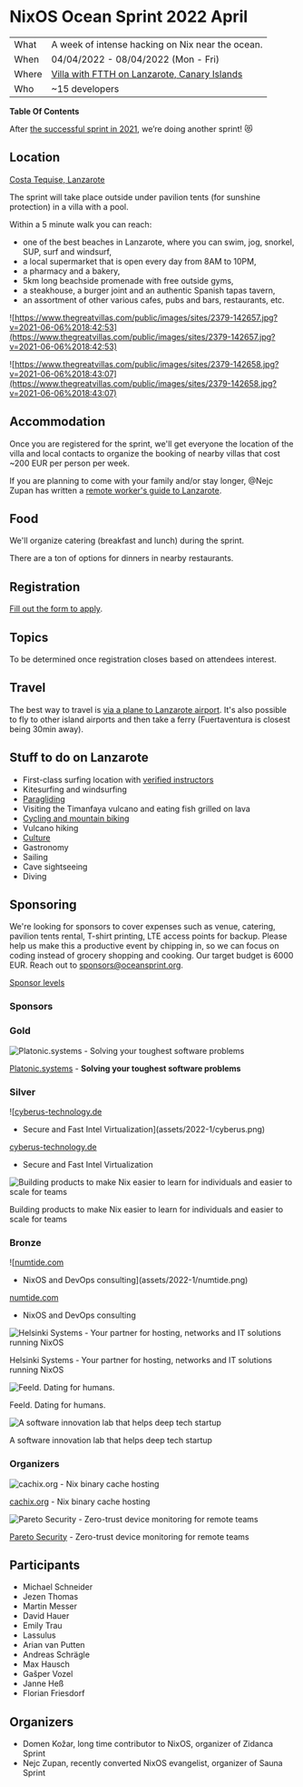 # NixOS Ocean Sprint 2022 April

|               |                                                                         |
| ------------- | ------------------------------------------------------------------------|
| What          | A week of intense hacking on Nix near the ocean.                        |
| When          | 04/04/2022 - 08/04/2022 (Mon - Fri)                                     |
| Where         | [Villa with FTTH on Lanzarote, Canary Islands](https://house.niteo.co/) |
| Who           | ~15 developers                                                          |


**Table Of Contents**

After [the successful sprint in 2021](https://2021.oceansprint.org/), we’re doing another sprint! 😻

## Location

[Costa Tequise, Lanzarote](https://goo.gl/maps/etSV5TSRLdFtDAX67)

The sprint will take place outside under pavilion tents (for sunshine protection) in a villa with a pool.

Within a 5 minute walk you can reach:

- one of the best beaches in Lanzarote, where you can swim, jog, snorkel, SUP, surf and windsurf,
- a local supermarket that is open every day from 8AM to 10PM,
- a pharmacy and a bakery,
- 5km long beachside promenade with free outside gyms,
- a steakhouse, a burger joint and an authentic Spanish tapas tavern,
- an assortment of other various cafes, pubs and bars, restaurants, etc.

![https://www.thegreatvillas.com/public/images/sites/2379-142657.jpg?v=2021-06-06%2018:42:53](https://www.thegreatvillas.com/public/images/sites/2379-142657.jpg?v=2021-06-06%2018:42:53)

![https://www.thegreatvillas.com/public/images/sites/2379-142658.jpg?v=2021-06-06%2018:43:07](https://www.thegreatvillas.com/public/images/sites/2379-142658.jpg?v=2021-06-06%2018:43:07)

## Accommodation

Once you are registered for the sprint, we'll get everyone the location of the villa and local contacts to organize the booking of nearby villas that cost ~200 EUR per person per week.

If you are planning to come with your family and/or stay longer, @Nejc Zupan has written a [remote worker's guide to Lanzarote](https://github.com/zupo/awesome-lanzarote).

## Food

We'll organize catering (breakfast and lunch) during the sprint.

There are a ton of options for dinners in nearby restaurants.

## Registration

[Fill out the form to apply](https://886ae3fg27i.typeform.com/to/uvBrjIsq).

## Topics

To be determined once registration closes based on attendees interest.

## Travel

The best way to travel is [via a plane to Lanzarote airport](https://www.google.com/travel/flights/search?tfs=CBwQAhojagwIAxIIL20vMDk0N2wSCjIwMjEtMTEtMjdyBwgBEgNBQ0UaI2oHCAESA0FDRRIKMjAyMS0xMi0wM3IMCAMSCC9tLzA5NDdscAGCAQsI____________AUABSAGYAQE). It's also possible to fly to other island airports and then take a ferry (Fuertaventura is closest being 30min away).

## Stuff to do on Lanzarote

- First-class surfing location with [verified instructors](http://www.watermanlanzarote.com/)
- Kitesurfing and windsurfing
- [Paragliding](https://www.famaraiso.es/)
- Visiting the Timanfaya vulcano and eating fish grilled on lava
- [Cycling and mountain biking](https://www.tripadvisor.com/Attractions-g187477-Activities-c61-t214-Lanzarote_Canary_Islands.html)
- Vulcano hiking
- [Culture](https://en.wikipedia.org/wiki/C%C3%A9sar_Manrique)
- Gastronomy
- Sailing
- Cave sightseeing
- Diving

## Sponsoring

We're looking for sponsors to cover expenses such as venue, catering, pavilion tents rental, T-shirt printing, LTE access points for backup. Please help us make this a productive event by chipping in, so we can focus on coding instead of grocery shopping and cooking. Our target budget is 6000 EUR. Reach out to [sponsors@oceansprint.org](mailto:sponsors@oceansprint.org).

[Sponsor levels](https://www.notion.so/ab49799fed7242999ada3e81bcc5013b)

### Sponsors

### Gold

![[Platonic.systems](http://Platonic.systems) - **Solving your toughest software problems**](assets/2022-1/logo.svg)

[Platonic.systems](http://Platonic.systems) - **Solving your toughest software problems**

### Silver

![[cyberus-technology.de](http://cyberus-technology.de/)
 - Secure and Fast Intel Virtualization](assets/2022-1/cyberus.png)

[cyberus-technology.de](http://cyberus-technology.de/)
 - Secure and Fast Intel Virtualization

![Building products to make Nix easier to learn for individuals and easier to scale for teams](assets/2022-1/flox_blue_rgb.png)

Building products to make Nix easier to learn for individuals and easier to scale for teams

### Bronze

![[numtide.com](http://numtide.com/)
 - NixOS and DevOps consulting](assets/2022-1/numtide.png)

[numtide.com](http://numtide.com/)
 - NixOS and DevOps consulting

![Helsinki Systems - Your partner for hosting, networks and IT solutions running NixOS](assets/2022-1/helsinki-systems.png)

Helsinki Systems - Your partner for hosting, networks and IT solutions running NixOS

![Feeld. Dating for humans.](assets/2022-1/Feeld-LogoLockup-Black-RGB.png)

Feeld. Dating for humans.

![A software innovation lab that helps deep tech startup](assets/2022-1/logo_tweag_black_with_description.png)

A software innovation lab that helps deep tech startup

### Organizers

![[cachix.org](https://cachix.org/) - Nix binary cache hosting](assets/2022-1/logo-small.png)

[cachix.org](https://cachix.org/) - Nix binary cache hosting

![[Pareto Security](https://paretosecurity.com) - Zero-trust device monitoring for remote teams](assets/2022-1/logo_copy.png)

[Pareto Security](https://paretosecurity.com) - Zero-trust device monitoring for remote teams

## Participants

- Michael Schneider
- Jezen Thomas
- Martin Messer
- David Hauer
- Emily Trau
- Lassulus
- Arian van Putten
- Andreas Schrägle
- Max Hausch
- Gašper Vozel
- Janne Heß
- Florian Friesdorf

## Organizers

- Domen Kožar, long time contributor to NixOS, organizer of Zidanca Sprint
- Nejc Zupan, recently converted NixOS evangelist, organizer of Sauna Sprint

<script type="text/javascript">
!function(){var t=document.createElement("script");t.type="text/javascript",t.async=!0,t.src="https://app.formbricks.com/js/formbricks.umd.cjs";var e=document.getElementsByTagName("script")[0];e.parentNode.insertBefore(t,e),setTimeout(function(){window.formbricks.init({environmentId: "cm2amai4k000jtlhkob02c5ej", apiHost: "https://app.formbricks.com"})},500)}();
</script>
